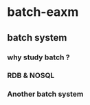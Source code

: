 # batch-eaxm

## batch system

### why study batch ? 

### RDB & NOSQL 

### Another batch system


